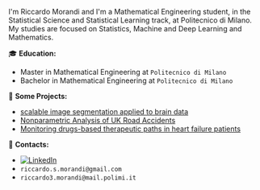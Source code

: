I'm Riccardo Morandi and I'm a Mathematical Engineering student, in the Statistical Science and Statistical Learning track, at Politecnico di Milano.
My studies are focused on Statistics, Machine and Deep Learning and Mathematics.

:mortar_board: **Education:**
 - Master in Mathematical Engineering at `Politecnico di Milano`
 - Bachelor in Mathematical Engineering at `Politecnico di Milano`

:pushpin: **Some Projects:**
- [scalable image segmentation applied to brain data](https://github.com/Riccardo-Morandi/BayesianImageSegmentation)
- [Nonparametric Analysis of UK Road Accidents](https://github.com/Riccardo-Morandi/UKRoadAccidents)
- [Monitoring drugs-based therapeutic paths in heart failure patients](https://github.com/Riccardo-Morandi/HeartFailure)

:loudspeaker: **Contacts:**
- [![LinkedIn](https://img.shields.io/badge/-LinkedIn-blue?style=flat&logo=Linkedin&logoColor=white)](https://www.linkedin.com/in/riccardo-morandi-a5760733b/)
- `riccardo.s.morandi@gmail.com`
- `riccardo3.morandi@mail.polimi.it`

<!---
Riccardo-Morandi/Riccardo-Morandi is a ✨ special ✨ repository because its `README.md` (this file) appears on your GitHub profile.
You can click the Preview link to take a look at your changes.
--->
